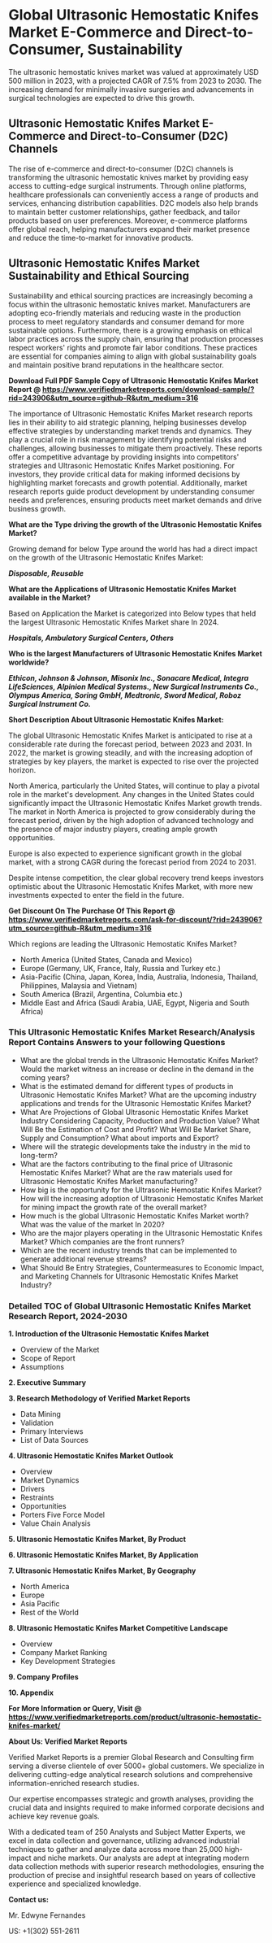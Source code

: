 <h1>Global Ultrasonic Hemostatic Knifes Market E-Commerce and Direct-to-Consumer, Sustainability</h1><p class=""><p>The ultrasonic hemostatic knives market was valued at approximately USD 500 million in 2023, with a projected CAGR of 7.5% from 2023 to 2030. The increasing demand for minimally invasive surgeries and advancements in surgical technologies are expected to drive this growth.</p><h2>Ultrasonic Hemostatic Knifes Market E-Commerce and Direct-to-Consumer (D2C) Channels</h2><p>The rise of e-commerce and direct-to-consumer (D2C) channels is transforming the ultrasonic hemostatic knives market by providing easy access to cutting-edge surgical instruments. Through online platforms, healthcare professionals can conveniently access a range of products and services, enhancing distribution capabilities. D2C models also help brands to maintain better customer relationships, gather feedback, and tailor products based on user preferences. Moreover, e-commerce platforms offer global reach, helping manufacturers expand their market presence and reduce the time-to-market for innovative products.</p><h2>Ultrasonic Hemostatic Knifes Market Sustainability and Ethical Sourcing</h2><p>Sustainability and ethical sourcing practices are increasingly becoming a focus within the ultrasonic hemostatic knives market. Manufacturers are adopting eco-friendly materials and reducing waste in the production process to meet regulatory standards and consumer demand for more sustainable options. Furthermore, there is a growing emphasis on ethical labor practices across the supply chain, ensuring that production processes respect workers' rights and promote fair labor conditions. These practices are essential for companies aiming to align with global sustainability goals and maintain positive brand reputations in the healthcare sector.</p></p><p class=""><strong>Download Full PDF Sample Copy of Ultrasonic Hemostatic Knifes Market Report @ <a href="https://www.verifiedmarketreports.com/download-sample/?rid=243906&utm_source=github-R&utm_medium=316" target="_blank">https://www.verifiedmarketreports.com/download-sample/?rid=243906&utm_source=github-R&utm_medium=316</a></strong></p><p>The importance of&nbsp;Ultrasonic Hemostatic Knifes Market research reports lies in their ability to aid strategic planning, helping businesses develop effective strategies by understanding market trends and dynamics. They play a crucial role in risk management by identifying potential risks and challenges, allowing businesses to mitigate them proactively. These reports offer a competitive advantage by providing insights into competitors' strategies and Ultrasonic Hemostatic Knifes Market positioning. For investors, they provide critical data for making informed decisions by highlighting market forecasts and growth potential. Additionally, market research reports guide product development by understanding consumer needs and preferences, ensuring products meet market demands and drive business growth.</p><p><strong>What are the&nbsp;Type driving the growth of the Ultrasonic Hemostatic Knifes Market?</strong></p><p id="" class="">Growing demand for below Type around the world has had a direct impact on the growth of the Ultrasonic Hemostatic Knifes Market:</p><p class=""><em><strong>Disposable, Reusable</strong></em></p><p class=""><strong>What are the&nbsp;Applications&nbsp;of Ultrasonic Hemostatic Knifes Market available in the Market?</strong></p><p id="" class="">Based on Application the Market is categorized into Below types that held the largest Ultrasonic Hemostatic Knifes Market share In 2024.</p><p class=""><em><strong>Hospitals, Ambulatory Surgical Centers, Others</strong></em></p><p class=""><strong>Who is the largest Manufacturers of Ultrasonic Hemostatic Knifes Market worldwide?</strong></p><p><em><strong>Ethicon, Johnson & Johnson, Misonix Inc., Sonacare Medical, Integra LifeSciences, Alpinion Medical Systems., New Surgical Instruments Co., Olympus America, Soring GmbH, Medtronic, Sword Medical, Roboz Surgical Instrument Co.</strong></em></p><p id="" class=""><strong>Short Description About Ultrasonic Hemostatic Knifes Market:</strong></p><p>The global Ultrasonic Hemostatic Knifes Market is anticipated to rise at a considerable rate during the forecast period, between 2023 and 2031. In 2022, the market is growing steadily, and with the increasing adoption of strategies by key players, the market is expected to rise over the projected horizon.</p><p>North America, particularly the United States, will continue to play a pivotal role in the market's development. Any changes in the United States could significantly impact the Ultrasonic Hemostatic Knifes Market growth trends. The market in North America is projected to grow considerably during the forecast period, driven by the high adoption of advanced technology and the presence of major industry players, creating ample growth opportunities.</p><p>Europe is also expected to experience significant growth in the global market, with a strong CAGR during the forecast period from 2024 to 2031.</p><p>Despite intense competition, the clear global recovery trend keeps investors optimistic about the Ultrasonic Hemostatic Knifes Market, with more new investments expected to enter the field in the future.</p><p id="" class=""><strong>Get Discount On The Purchase Of This Report @ <a href="https://www.verifiedmarketreports.com/ask-for-discount/?rid=243906?utm_source=github-R&utm_medium=316" target="_blank">https://www.verifiedmarketreports.com/ask-for-discount/?rid=243906?utm_source=github-R&utm_medium=316</a></strong></p><p class="">Which regions are leading the Ultrasonic Hemostatic Knifes Market?</p><ul><li>North America (United States, Canada and Mexico)</li><li>Europe (Germany, UK, France, Italy, Russia and Turkey etc.)</li><li>Asia-Pacific (China, Japan, Korea, India, Australia, Indonesia, Thailand, Philippines, Malaysia and Vietnam)</li><li>South America (Brazil, Argentina, Columbia etc.)</li><li>Middle East and Africa (Saudi Arabia, UAE, Egypt, Nigeria and South Africa)</li></ul><h3 id="" class="">This Ultrasonic Hemostatic Knifes Market Research/Analysis Report Contains Answers to your following Questions</h3><ul><li>What are the global trends in the Ultrasonic Hemostatic Knifes Market? Would the market witness an increase or decline in the demand in the coming years?</li><li>What is the estimated demand for different types of products in Ultrasonic Hemostatic Knifes Market? What are the upcoming industry applications and trends for the Ultrasonic Hemostatic Knifes Market?</li><li>What Are Projections of Global Ultrasonic Hemostatic Knifes Market Industry Considering Capacity, Production and Production Value? What Will Be the Estimation of Cost and Profit? What Will Be Market Share, Supply and Consumption? What about imports and Export?</li><li>Where will the strategic developments take the industry in the mid to long-term?</li><li>What are the factors contributing to the final price of Ultrasonic Hemostatic Knifes Market? What are the raw materials used for Ultrasonic Hemostatic Knifes Market manufacturing?</li><li>How big is the opportunity for the Ultrasonic Hemostatic Knifes Market? How will the increasing adoption of Ultrasonic Hemostatic Knifes Market for mining impact the growth rate of the overall market?</li><li>How much is the global Ultrasonic Hemostatic Knifes Market worth? What was the value of the market In 2020?</li><li>Who are the major players operating in the Ultrasonic Hemostatic Knifes Market? Which companies are the front runners?</li><li>Which are the recent industry trends that can be implemented to generate additional revenue streams?</li><li>What Should Be Entry Strategies, Countermeasures to Economic Impact, and Marketing Channels for Ultrasonic Hemostatic Knifes Market Industry?</li></ul><h3 id="" class="">Detailed TOC of Global Ultrasonic Hemostatic Knifes Market Research Report, 2024-2030</h3><p id="" class=""><strong>1. Introduction of the Ultrasonic Hemostatic Knifes Market</strong></p><ul><li>Overview of the Market</li><li>Scope of Report</li><li>Assumptions</li></ul><p id="" class=""><strong>2. Executive Summary</strong></p><p id="" class=""><strong>3. Research Methodology of Verified Market Reports</strong></p><ul><li>Data Mining</li><li>Validation</li><li>Primary Interviews</li><li>List of Data Sources</li></ul><p id="" class=""><strong>4. Ultrasonic Hemostatic Knifes Market Outlook</strong></p><ul><li>Overview</li><li>Market Dynamics</li><li>Drivers</li><li>Restraints</li><li>Opportunities</li><li>Porters Five Force Model</li><li>Value Chain Analysis</li></ul><p id="" class=""><strong>5. Ultrasonic Hemostatic Knifes Market, By Product</strong></p><p id="" class=""><strong>6. Ultrasonic Hemostatic Knifes Market, By Application</strong></p><p id="" class=""><strong>7. Ultrasonic Hemostatic Knifes Market, By Geography</strong></p><ul><li>North America</li><li>Europe</li><li>Asia Pacific</li><li>Rest of the World</li></ul><p id="" class=""><strong>8. Ultrasonic Hemostatic Knifes Market Competitive Landscape</strong></p><ul><li>Overview</li><li>Company Market Ranking</li><li>Key Development Strategies</li></ul><p id="" class=""><strong>9. Company Profiles</strong></p><p id="" class=""><strong>10. Appendix</strong></p><p id="" class=""><strong>For More Information or Query, Visit @ <a href="https://www.verifiedmarketreports.com/product/ultrasonic-hemostatic-knifes-market/" target="_blank">https://www.verifiedmarketreports.com/product/ultrasonic-hemostatic-knifes-market/</a></strong></p><p id="" class=""><strong>About Us: Verified Market Reports</strong></p><p id="" class="">Verified Market Reports is a premier Global Research and Consulting firm serving a diverse clientele of over 5000+ global customers. We specialize in delivering cutting-edge analytical research solutions and comprehensive information-enriched research studies.</p><p id="" class="">Our expertise encompasses strategic and growth analyses, providing the crucial data and insights required to make informed corporate decisions and achieve key revenue goals.</p><p id="" class="">With a dedicated team of 250 Analysts and Subject Matter Experts, we excel in data collection and governance, utilizing advanced industrial techniques to gather and analyze data across more than 25,000 high-impact and niche markets. Our analysts are adept at integrating modern data collection methods with superior research methodologies, ensuring the production of precise and insightful research based on years of collective experience and specialized knowledge.</p><p id="" class=""><strong>Contact us:</strong></p><p id="" class="">Mr. Edwyne Fernandes</p><p id="" class="">US: +1(302) 551-2611</p>